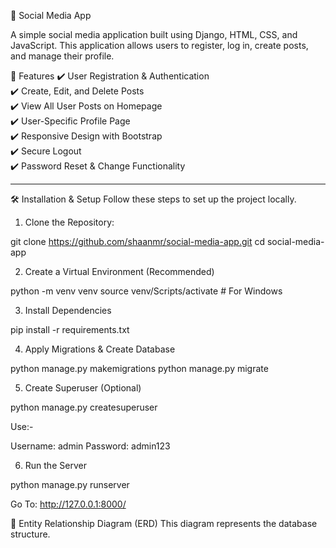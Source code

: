 📌 Social Media App

A simple social media application built using Django, HTML, CSS, and JavaScript. This application allows users to register, log in, create posts, and manage their profile.

📌 Features
✔️ User Registration & Authentication  
✔️ Create, Edit, and Delete Posts  
✔️ View All User Posts on Homepage  
✔️ User-Specific Profile Page  
✔️ Responsive Design with Bootstrap  
✔️ Secure Logout  
✔️ Password Reset & Change Functionality  

---

🛠️ Installation & Setup
Follow these steps to set up the project locally.

1. Clone the Repository:

git clone https://github.com/shaanmr/social-media-app.git
cd social-media-app


2. Create a Virtual Environment (Recommended)

python -m venv venv
source venv/Scripts/activate  # For Windows


3. Install Dependencies

pip install -r requirements.txt


4. Apply Migrations & Create Database

python manage.py makemigrations
python manage.py migrate


5. Create Superuser (Optional)

python manage.py createsuperuser

Use:-

Username: admin
Password: admin123

6. Run the Server

python manage.py runserver

Go To: http://127.0.0.1:8000/

📌 Entity Relationship Diagram (ERD)
This diagram represents the database structure.

